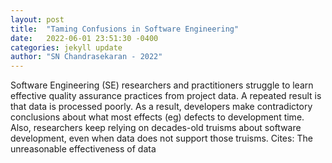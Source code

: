 ```yaml
---
layout: post
title:  "Taming Confusions in Software Engineering"
date:   2022-06-01 23:51:30 -0400
categories: jekyll update
author: "SN Chandrasekaran - 2022"
---
```

Software Engineering (SE) researchers and practitioners struggle to learn effective quality assurance practices from project data. A repeated result is that data is processed poorly. As a result, developers make contradictory conclusions about what most effects (eg) defects to development time. Also, researchers keep relying on decades-old truisms about software development, even when data does not support those truisms. Cites: ‪The unreasonable effectiveness of data‬